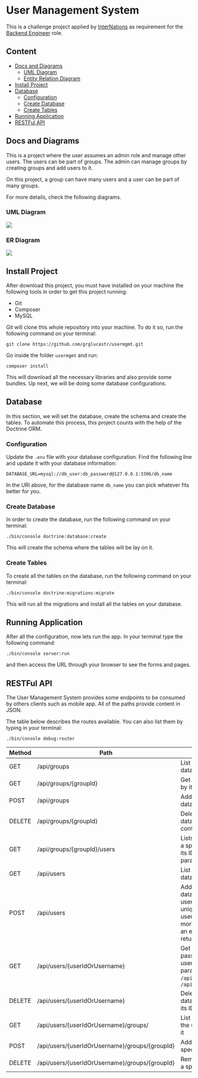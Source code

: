 # User Management System


This is a challenge project applied by [InterNations](https://www.internations.org) as requirement for the [Backend Engineer](https://www.internations.org/career/vacancy/personio-99085?source=stackoverflow) role.

## Content
*  [Docs and Diagrams](#docs-and-diagrams)
  	 * [UML Diagram](#uml-diagram)
  	 * [Entity Relation Diagram](#er-diagram)
*  [Install Project](#install-project)
*  [Database](#db)
	 * [Configuration](#db-config)
	 * [Create Database](#db-create)
	 * [Create Tables](#db-create-tables)
*  [Running Application](#run-app)
*  [RESTFul API](#restful-api)


## <a name="docs-and-diagrams"></a>Docs and Diagrams

This is a project where the user assumes an admin role and manage other users. The users can be part of groups. The admin can manage groups by creating groups and add users to it. 

On this project, a group can have many users and a user can be part of many groups.

For more details, check the following diagrams.

### <a name="uml-diagram"></a>UML Diagram

![](https://i.ibb.co/8Mq6kXN/Class-Diagram.png)

### <a name="er-diagram"></a>ER Diagram
![](https://i.ibb.co/RHYFXyv/the-er.png)


## <a name="install-project"></a>Install Project
After download this project, you must have installed on your machine the following tools in order to get this project running:
* Git
* Composer
* MySQL
 
Git will clone this whole repository into your machine. To do it so, run the following command on your terminal:

```
git clone https://github.com/grglucastr/usermgmt.git
```

Go inside the folder ``` usermgmt ``` and run:
```
composer install
```
This will download all the necessary libraries and also provide some bundles.
Up next, we will be doing some database configurations.

## <a name="db"></a>Database
In this section, we will set the database, create the schema and create the tables. To automate this process, this project counts with the help of the Doctrine ORM.

### <a name="db-config"></a>Configuration
Update the ```.env``` file with your database configuration. Find the following line and update it with your database information:

```
DATABASE_URL=mysql://db_user:db_password@127.0.0.1:3306/db_name
```
 In the URI above, for the database name ```db_name``` you can pick whatever fits better for you.
 
 ### <a name="db-create"></a>Create Database
 
 In order to create the database, run the following command on your terminal:
 ```
./bin/console doctrine:database:create
```
This will create the schema where the tables will be lay on it.

### <a name="db-create-tables"></a>Create Tables

To create all the tables on the database, run the following command on your terminal:
 ```
./bin/console doctrine:migrations:migrate
```
This will run all the migrations and install all the tables on your database.

## <a name="run-app"></a>Running Application

After all the configuration, now lets run the app. In your terminal type the following command:
 ```
./bin/console server:run
```
and then access the URL through your browser to see the forms and pages.

## <a name="restful-api"></a>RESTFul API

The User Management System provides some endpoints to be consumed by others clients such as mobile app. All of the paths provide content in JSON. 

The table below describes the routes available. You can also list them by typing in your terminal:

 ```
./bin/console debug:router
```

| Method | Path | Description | Input Example |
| ------ | ------ | ------ | ------ |
| GET | /api/groups |List all groups from database | - |
| GET | /api/groups/{groupId} | Get a specific group by its ID | - |
| POST | /api/groups | Adds a new group to database | {"group_name": "Cooking"} |
| DELETE | /api/groups/{groupId} |Deletes a group from database if it doesn't contains any user.| - |
| GET | /api/groups/{groupId}/users  |Lists all the users from a specific group with its ID passed by URL parameter.| - |
| GET | /api/users | List all users from database | - | 
| POST | /api/users | Adds a new user to database. The username attribute is unique. If the same username is added more than once, than an error object is returned. | {"username": "grglucastr"} |
| GET | /api/users/{userIdOrUsername} | Get a specific user by passing its ID or its username to the URL parameter.  i.g.: ```/api/users/1``` or ```/api/users/grglucastr```|-|
| DELETE | /api/users/{userIdOrUsername}  | Delete a user from database by passing its ID or username | - |
| GET | /api/users/{userIdOrUsername}/groups/ | List all the groups that the user is attached to it | - |
| POST | /api/users/{userIdOrUsername}/groups/{groupId} | Adds a user to a specific group
| DELETE | /api/users/{userIdOrUsername}/groups/{groupId} | Removes a user from a specific group | - |

